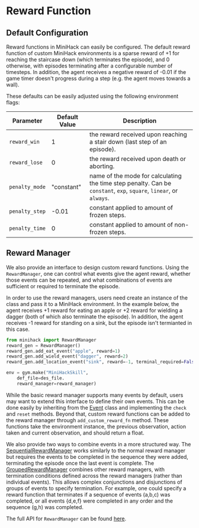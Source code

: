 # Reward Function

## Default Configuration

Reward functions in MiniHack can easily be configured. The default reward function of custom MiniHack environments is a sparse reward of +1 for reaching the staircase down (which terminates the episode), and 0 otherwise, with episodes terminating after a configurable number of timesteps. In addition, the agent receives a negative reward of -0.01 if the game timer doesn't progress during a step (e.g. the agent moves towards a wall).

These defaults can be easily adjusted using the following environment flags:

| Parameter     | Default Value | Description    |
|---------------|---------------|----------------|
|`reward_win`   |1| the reward received upon reaching a stair down (last step of an episode). |
|`reward_lose`  |0| the reward received upon death or aborting. |
|`penalty_mode` |"constant"| name of the mode for calculating the time step penalty. Can be ``constant``, ``exp``, ``square``, ``linear``, or ``always``. |
|`penalty_step` |-0.01| constant applied to amount of frozen steps. |
|`penalty_time` |0| constant applied to amount of non-frozen steps. |

## Reward Manager

We also provide an interface to design custom reward functions. Using the `RewardManager`, one can control what events give the agent reward, whether those events can be repeated, and what combinations of events are sufficient or required to terminate the episode.

In order to use the reward managers, users need create an instance of the class and pass it to a MiniHack environment. In the example below, the agent receives +1 reward for eating an apple or +2 reward for wielding a dagger (both of which also terminate the episode). In addition, the agent receives -1 reward for standing on a sink, but the episode isn't termianted in this case.
```python
from minihack import RewardManager
reward_gen = RewardManager()
reward_gen.add_eat_event("apple", reward=1)
reward_gen.add_wield_event("dagger", reward=2)
reward_gen.add_location_event("sink", reward=-1, terminal_required=False)

env = gym.make("MiniHackSkill",
    def_file=des_file.
    reward_manager=reward_manager)
```
While the basic reward manager supports many events by default, users may want to extend this interface to define their own events. This can be done easily by inheriting from the [Event](./reward.html#reward-manager) class and implementing the `check` and `reset` methods. Beyond that, custom reward functions can be added to the reward manager through `add_custom_reward_fn` method. These functions take the environment instance, the previous observation, action taken and current observation, and should return a float.

We also provide two ways to combine events in a more structured way. The [SequentialRewardManager](./reward.html#reward-manager) works similarly to the normal reward manager but requires the events to be completed in the sequence they were added, terminating the episode once the last event is complete. The [GroupedRewardManager](./reward.html#reward-manager) combines other reward managers, with termination conditions defined across the reward managers (rather than individual events). This allows complex conjunctions and disjunctions of groups of events to specify termination. For example, one could specify a reward function that terminates if a sequence of events (a,b,c) was completed, or all events \{d,e,f\} were completed in any order and the sequence (g,h) was completed.

The full API for `RewardManager` can be found [here](./reward.html#reward-manager).